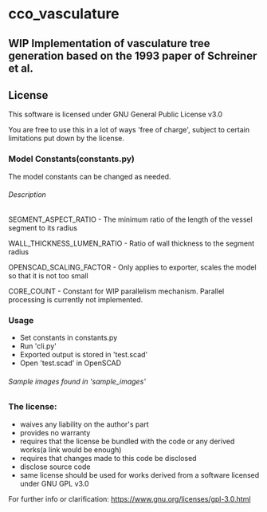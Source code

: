 # cco_vasculature

## WIP Implementation of vasculature tree generation based on the 1993 paper of Schreiner et al.

## License

This software is licensed under GNU General Public License v3.0

You are free to use this in a lot of ways 'free of charge', subject to certain limitations put down by the license.

### Model Constants(constants.py)
The model constants can be changed as needed.  
###### Description

SEGMENT\_ASPECT\_RATIO - The minimum ratio of the length of the vessel segment to its radius

WALL\_THICKNESS\_LUMEN\_RATIO - Ratio of wall thickness to the segment radius

OPENSCAD\_SCALING\_FACTOR - Only applies to exporter, scales the model so that it is not too small

CORE\_COUNT - Constant for WIP parallelism mechanism. Parallel processing is currently not implemented.


### Usage
- Set constants in constants.py
- Run 'cli.py'
- Exported output is stored in 'test.scad'
- Open 'test.scad' in OpenSCAD
###### Sample images found in 'sample_images'


### The license:
- waives any liability on the author's part
- provides no warranty
- requires that the license be bundled with the code or any derived works(a link would be enough)
- requires that changes made to this code be disclosed
- disclose source code
- same license should be used for works derived from a software licensed under GNU GPL v3.0

For further info or clarification: https://www.gnu.org/licenses/gpl-3.0.html

